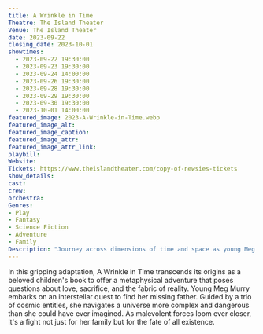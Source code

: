 ```yaml
---
title: A Wrinkle in Time
Theatre: The Island Theater
Venue: The Island Theater
date: 2023-09-22
closing_date: 2023-10-01
showtimes:
  - 2023-09-22 19:30:00
  - 2023-09-23 19:30:00
  - 2023-09-24 14:00:00
  - 2023-09-26 19:30:00
  - 2023-09-28 19:30:00
  - 2023-09-29 19:30:00
  - 2023-09-30 19:30:00
  - 2023-10-01 14:00:00
featured_image: 2023-A-Wrinkle-in-Time.webp
featured_image_alt: 
featured_image_caption: 
featured_image_attr: 
featured_image_attr_link: 
playbill:
Website: 
Tickets: https://www.theislandtheater.com/copy-of-newsies-tickets
show_details: 
cast:
crew:
orchestra:
Genres:
- Play
- Fantasy
- Science Fiction
- Adventure
- Family
Description: "Journey across dimensions of time and space as young Meg Murry seeks her missing father. Through a labyrinth of cosmic puzzles and enigmatic beings, Meg's quest becomes a race against malevolent forces that threaten to consume the universe itself."
---
```

In this gripping adaptation, A Wrinkle in Time transcends its origins as a beloved children's book to offer a metaphysical adventure that poses questions about love, sacrifice, and the fabric of reality. Young Meg Murry embarks on an interstellar quest to find her missing father. Guided by a trio of cosmic entities, she navigates a universe more complex and dangerous than she could have ever imagined. As malevolent forces loom ever closer, it's a fight not just for her family but for the fate of all existence.